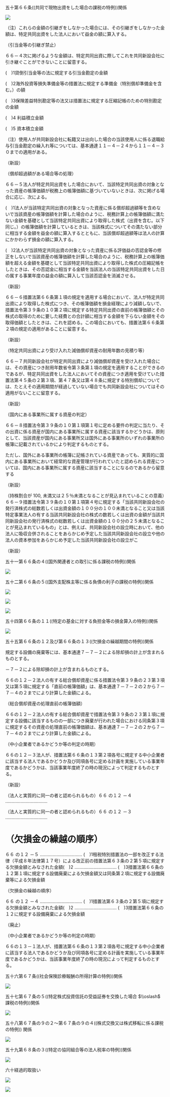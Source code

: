 五十第６６条((共同で現物出資をした場合の課税の特例))関係

![](https://www.nta.go.jp/tmp/ac9cfb8b-38ab-42e0-bc7d-6630ec293265/images/9db8509b03a39f7bf9d008242bc400dfb3d4167153913c295dd7942e026b7232.jpg)

（注）これらの金額の引継ぎをしなかった場合には、その引継ぎをしなかった金額は、特定共同出資をした法人において益金の額に算入する。

（引当金等の引継ぎ禁止）

６６－４次に掲げるような金額は、特定共同出資に際してこれを共同新設会社に引き継ぐことができないことに留意する。

(　)1貸倒引当金等の法に規定する引当金勘定の金額

(　)2海外投資等損失準備金等の措置法に規定する準備金（特別償却準備金を含む。）の額

(　)3保険差益特別勘定等の法又は措置法に規定する圧縮記帳のための特別勘定の金額

(　)4 利益積立金額

(　)5 資本積立金額

（注）使用人が共同新設会社に転籍又は出向した場合の当該使用人に係る退職給与引当金勘定の繰入れ等については、基本通達１１－４－２４から１１－４－３０までの適用がある。

（新設）

（償却超過額がある場合等の処理）

６６－５法人が特定共同出資をした場合において、当該特定共同出資の対象となった資産の帳簿価額が税務上の帳簿価額に基づいていないときは、次に掲げる場合に応じ、次による。

(　)1法人が当該特定共同出資の対象となった資産に係る償却超過額等を含めないで当該資産の帳簿価額を計算した場合のように、税務計算上の帳簿価額に満たない金額を基礎として当該特定共同出資により取得した株式（出資を含む。以下同じ。）の帳簿価額を計算しているときは、当該株式についてその満たない部分に相当する金額を益金の額に算入するとともに、当該償却超過額等は法人の計算にかかわらず損金の額に算入する。

(　)2法人が当該特定共同出資の対象となった資産に係る評価益の否認金等の修正をしないで当該資産の帳簿価額を計算した場合のように、税務計算上の帳簿価額を超える金額を基礎として当該特定共同出資により取得した株式の圧縮記帳をしたときは、その否認金に相当する金額を当該法人の当該特定共同出資をした日の属する事業年度の益金の額に算入して当該否認金を消滅させる。

（新設）

６６－６措置法第６６条第１項の規定を適用する場合において、法人が特定共同出資により取得した株式につき、その帳簿価額を損金経理により減額しないで、措置法令第３９条の１０第２項に規定する特定共同出資の直前の帳簿価額とその株式の取得のために要した経費との合計額に相当する金額を下らない金額をその取得価額としたときは、これを認める。この場合においても、措置法第６６条第２項の規定の適用があることに留意する。

（新設）

（特定共同出資により受け入れた減価償却資産の耐用年数の見積り等）

６６－７共同新設会社が特定共同出資により減価償却資産を受け入れた場合には、その資産につき耐用年数省令第３条第１項の規定を適用することができるのであるが、特定共同出資をした法人においてその資産につき適用を受けていた措置法第４５条の２第３項、第４７条又は第４８条に規定する特別償却については、たとえその適用期間が経過していない場合でも共同新設会社についてはその適用がないことに留意する。

（新設）

（国内にある事業所に属する資産の判定）

６６－８措置法令第３９条の１０第１項第１号に定める要件の判定に当たり、その出資に係る資産が国内にある事業所に属する資産に該当するかどうかは、原則として、当該資産が国内にある事業所又は国外にある事業所のいずれの事業所の帳簿に記載されているかにより判定するものとする。

ただし、国外にある事業所の帳簿に記帳されている資産であっても、実質的に国内にある事業所において経常的な資産管理が行われていたと認められる資産については、国内にある事業所に属する資産に該当することになるのであるから留意する

（新設）

（持株割合が $100,%$ 未満又は２５％未満となることが見込まれていることの意義）６６－９措置法令第３９条の１０第１項第４号に規定する「当該共同新設会社の発行済株式の総数若しくは出資金額の１００分の１００未満となること又は当該特定事業法人の有する当該共同新設会社の株式の数若しくは出資の金額が当該共同新設会社の発行済株式の総数若しくは出資金額の１００分の２５未満となることが見込まれているもの」とは、例えば、共同新設会社の設立時において、他の法人に吸収合併されることをあらかじめ予定した当該共同新設会社の設立や他の法人の資本参加をあらかじめ予定した当該共同新設会社の設立がこ

（新設）

五十一第６６条の４((国外関連者との取引に係る課税の特例))関係

![](https://www.nta.go.jp/tmp/ac9cfb8b-38ab-42e0-bc7d-6630ec293265/images/29ff5e3f267490a0c878dc9ac48a583a337d35cc5fcb81ba46239187f71adfa4.jpg)

五十二第６６条の５((国外支配株主等に係る負債の利子の課税の特例))関係

![](https://www.nta.go.jp/tmp/ac9cfb8b-38ab-42e0-bc7d-6630ec293265/images/cb32133a4ce2f9fd40e1bb9591f7227934ab3df6b115cc6c7a101ab805adffb6.jpg)

![](https://www.nta.go.jp/tmp/ac9cfb8b-38ab-42e0-bc7d-6630ec293265/images/e6d56acc4433266b21c0c2346dbceafd8f6b79c4d7bb1435d4f01a33614dd9b2.jpg)

![](https://www.nta.go.jp/tmp/ac9cfb8b-38ab-42e0-bc7d-6630ec293265/images/6e39aeade3889662ddb06256d71ceec905fbe82be324ecc18feadaeea158ba10.jpg)

五十四第６６条の１１((特定の基金に対する負担金等の損金算入の特例))関係

![](https://www.nta.go.jp/tmp/ac9cfb8b-38ab-42e0-bc7d-6630ec293265/images/4847e1a1352ed0d6cb93a1f8df36a79a9b3edaf8fd6be0ed4e483480112f8533.jpg)

五十五第６６条の１２及び第６６条の１３((欠損金の繰越期間の特例))関係

規定する設備の廃棄等には、基本通達７－７－２による除却損の計上が含まれるものとする。

－７－２による除却損の計上が含まれるものとする。

６６の１２－２法人の有する総合償却資産に係る措置法令第３９条の２３第３項又は第５項に規定する「直前の帳簿価額」は、基本通達７－７－２の２から７－７－４の２までにより計算した金額による。

（総合償却資産の処理直前の帳簿価額）

６６の１２－２法人の有する総合償却資産で措置法令第３９条の２３第１項に規定する設備に該当するものの一部につき廃棄が行われた場合における同条第３項に規定するその資産の処理直前の帳簿価額は、基本通達７－７－２の２から７－７－４の２までにより計算した金額による。

（中小企業者であるかどうか等の判定の時期）

６６の１２－３法人が、措置法第６６条の１３第２項各号に規定する中小企業者に該当する法人であるかどうか及び同項各号に定める計画を実施している事業年度であるかどうかは、当該事業年度終了の時の現況によって判定するものとする。

（新設）

（法人と実質的に同一の者と認められるもの）６６ の１２ －４ ……………………………

（法人と実質的に同一の者と認められるもの）６６ の１２ －３ ……………………………

# （欠損金の繰越の順序）

６６ の１２ －５ …………………………… (　)1租税特別措置法の一部を改正する法律（平成８年法律第１７号）による改正前の措置法第６３条の２第５項に規定する欠損金額とみなされた金額(　)2 …………………………… (　)3措置法第６６条の１２第１項に規定する設備廃棄による欠損金額又は同条第２項に規定する設備廃棄等による欠損金額

（欠損金の繰越の順序）

６６ の１２ －４ …………………………… (　)1措置法第６３条の２第５項に規定する欠損金額とみなされた金額(　)2 …………………………… (　)3措置法第６６条の１２に規定する設備廃棄による欠損金額

（廃止）

（中小企業者であるかどうか等の判定の時期）

６６の１３－１法人が、措置法第６６条の１３第２項各号に規定する中小企業者に該当する法人であるかどうか及び同項各号に定める計画を実施している事業年度であるかどうかは、当該事業年度終了の時の現況によって判定するものとする。

五十六第６７条((社会保険診療報酬の所得計算の特例))関係

![](https://www.nta.go.jp/tmp/ac9cfb8b-38ab-42e0-bc7d-6630ec293265/images/f745b24530def3a6728b41821fd5cdb8edf3d81cd9af67db02b23304033bff9c.jpg)

五十七第６７条の５((特定株式投資信託の受益証券を交換した場合 $\\oslash$ 課税の特例))関係

![](https://www.nta.go.jp/tmp/ac9cfb8b-38ab-42e0-bc7d-6630ec293265/images/1950344a05d366e3462121f64ee943aab3ab44a24d537549b72cd588ab1f736e.jpg)

五十八第６７条の９の２～第６７条の９の４((株式交換又は株式移転に係る課税の特例)) 関係

![](https://www.nta.go.jp/tmp/ac9cfb8b-38ab-42e0-bc7d-6630ec293265/images/04abe4fc039ad621f80ea760f1e214ab3914e7f00839eec82561d88e14928d67.jpg)

五十九第６８条の３((特定の協同組合等の法人税率の特例))関係

![](https://www.nta.go.jp/tmp/ac9cfb8b-38ab-42e0-bc7d-6630ec293265/images/40e7c98b814064cb336c0e5d81ea996e2fcf67cdfac7ebe5d9f91b1c891a83db.jpg)

六十経過的取扱い

![](https://www.nta.go.jp/tmp/ac9cfb8b-38ab-42e0-bc7d-6630ec293265/images/04d72a9026b22569d101e15fae2d45df8f56029ba8b99c90bc9b8931740b9761.jpg)

![](https://www.nta.go.jp/tmp/ac9cfb8b-38ab-42e0-bc7d-6630ec293265/images/e2b1e595c29881cd0289d0d0af9c55d0ab7f54bf94f30a459c639d58ced6cdbf.jpg)